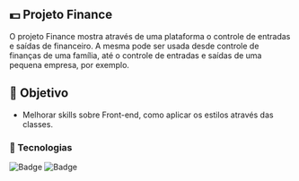 ## :dollar: Projeto Finance

O projeto Finance mostra através de uma plataforma o controle de entradas e saídas de financeiro.
A mesma pode ser usada desde controle de finanças de uma família, até o controle de entradas e saídas de uma pequena empresa, por exemplo.

## :pushpin: Objetivo

- Melhorar skills sobre Front-end, como aplicar os estilos através das classes.

### :robot: Tecnologias

![Badge](https://img.shields.io/badge/HTML--%236DB33F?style=for-the-badge&logo=html5&color=E34F26) ![Badge](https://img.shields.io/badge/css--%236DB33F?style=for-the-badge&logo=css3&color=1572B6)